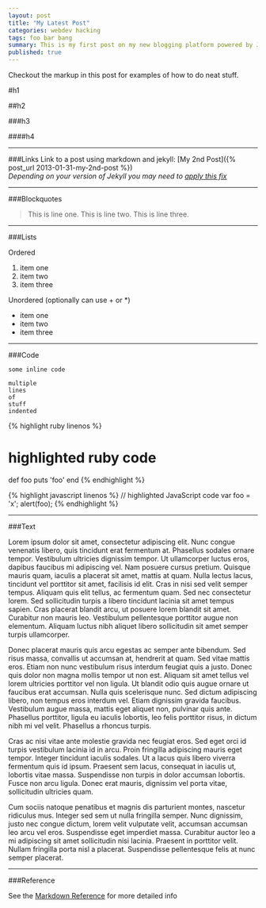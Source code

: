 ```yaml
---
layout: post
title: "My Latest Post"
categories: webdev hacking
tags: foo bar bang
summary: This is my first post on my new blogging platform powered by Jekyll-Bootstrap. If this summary is too long it will be truncated by default.
published: true
---
```


Checkout the markup in this post for examples of how to do neat stuff.

#h1


##h2


###h3


####h4

* * *


###Links
Link to a post using markdown and jekyll:
[My 2nd Post]({% post_url 2013-01-31-my-2nd-post %})   
*Depending on your version of Jekyll you may need to [apply this fix](https://github.com/mojombo/jekyll/issues/527)*   

* * *


###Blockquotes

> This is line one.
> This is line two.
> This is line three.

* * *


###Lists

Ordered   

1. item one
2. item two
3. item three

Unordered (optionally can use + or *)   

- item one
- item two
- item three

* * *


###Code

`some inline code`


    multiple
    lines
    of
    stuff
    indented


{% highlight ruby linenos %}
# highlighted ruby code
def foo
  puts 'foo'
end
{% endhighlight %}


{% highlight javascript linenos %}
// highlighted JavaScript code
var foo = 'x';
alert(foo);
{% endhighlight %}

* * *


###Text

Lorem ipsum dolor sit amet, consectetur adipiscing elit. Nunc congue venenatis libero, quis tincidunt erat fermentum at. Phasellus sodales ornare tempor. Vestibulum ultricies dignissim tempor. Ut ullamcorper luctus eros, dapibus faucibus mi adipiscing vel. Nam posuere cursus pretium. Quisque mauris quam, iaculis a placerat sit amet, mattis at quam. Nulla lectus lacus, tincidunt vel porttitor sit amet, facilisis id elit. Cras in nisi sed velit semper tempus. Aliquam quis elit tellus, ac fermentum quam. Sed nec consectetur lorem. Sed sollicitudin turpis a libero tincidunt lacinia sit amet tempus sapien. Cras placerat blandit arcu, ut posuere lorem blandit sit amet. Curabitur non mauris leo. Vestibulum pellentesque porttitor augue non elementum. Aliquam luctus nibh aliquet libero sollicitudin sit amet semper turpis ullamcorper.

Donec placerat mauris quis arcu egestas ac semper ante bibendum. Sed risus massa, convallis ut accumsan at, hendrerit at quam. Sed vitae mattis eros. Etiam non nunc vestibulum risus interdum feugiat quis a justo. Donec quis dolor non magna mollis tempor ut non est. Aliquam sit amet tellus vel lorem ultricies porttitor vel non ligula. Ut blandit odio quis augue ornare ut faucibus erat accumsan. Nulla quis scelerisque nunc. Sed dictum adipiscing libero, non tempus eros interdum vel. Etiam dignissim gravida faucibus. Vestibulum augue massa, mattis eget aliquet non, pulvinar quis ante. Phasellus porttitor, ligula eu iaculis lobortis, leo felis porttitor risus, in dictum nibh mi vel velit. Phasellus a rhoncus turpis.

Cras ac nisi vitae ante molestie gravida nec feugiat eros. Sed eget orci id turpis vestibulum lacinia id in arcu. Proin fringilla adipiscing mauris eget tempor. Integer tincidunt iaculis sodales. Ut a lacus quis libero viverra fermentum quis id ipsum. Praesent sem lacus, consequat in iaculis ut, lobortis vitae massa. Suspendisse non turpis in dolor accumsan lobortis. Fusce non arcu ligula. Donec erat mauris, dignissim vel porta vitae, sollicitudin ultricies quam.

Cum sociis natoque penatibus et magnis dis parturient montes, nascetur ridiculus mus. Integer sed sem ut nulla fringilla semper. Nunc dignissim, justo nec congue dictum, lorem velit vulputate velit, accumsan accumsan leo arcu vel eros. Suspendisse eget imperdiet massa. Curabitur auctor leo a mi adipiscing sit amet sollicitudin nisi lacinia. Praesent in porttitor velit. Nullam fringilla porta nisl a placerat. Suspendisse pellentesque felis at nunc semper placerat.

* * *


###Reference

See the [Markdown Reference](http://daringfireball.net/projects/markdown/syntax) for more detailed info
